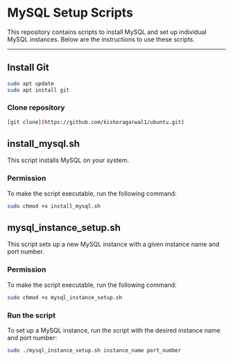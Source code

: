 # MySQL Setup Scripts

This repository contains scripts to install MySQL and set up individual MySQL instances. Below are the instructions to use these scripts.

---

## Install Git

```bash
sudo apt update
sudo apt install git
```
### Clone repository
```bash
[git clone](https://github.com/kishoragarwal1/ubuntu.git)
```

## install_mysql.sh

This script installs MySQL on your system.

### Permission
To make the script executable, run the following command:

```bash
sudo chmod +x install_mysql.sh
```

## mysql_instance_setup.sh

This script sets up a new MySQL instance with a given instance name and port number.

### Permission
To make the script executable, run the following command:

```bash
sudo chmod +x mysql_instance_setup.sh
```

### Run the script

To set up a MySQL instance, run the script with the desired instance name and port number:

```bash
sudo ./mysql_instance_setup.sh instance_name port_number
```

